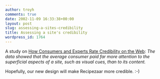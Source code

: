 ```yaml
---
author: troyh
comments: true
date: 2002-11-09 16:33:38+00:00
layout: post
slug: assessing-a-sites-credibility
title: Assessing a site's credibility
wordpress_id: 1764
---
```


A study on [How Consumers and Experts Rate Credibility on the Web](http://www.consumerwebwatch.org/news/report3_credibilityresearch/stanfordPTL_abstract.htm): _The data showed that the average consumer paid far more attention to the superficial aspects of a site, such as visual cues, than to its content._

Hopefully, our new design will make Recipezaar more  credible. :-)
